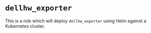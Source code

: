# `dellhw_exporter`

 This is a role which will deploy `dellhw_exporter` using Helm against a Kubernetes
 cluster.
